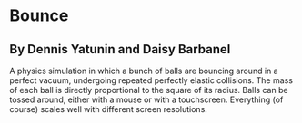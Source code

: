 # Bounce

## By Dennis Yatunin and Daisy Barbanel

A physics simulation in which a bunch of balls are bouncing around in a perfect
vacuum, undergoing repeated perfectly elastic collisions. The mass of each ball
is directly proportional to the square of its radius. Balls can be tossed
around, either with a mouse or with a touchscreen. Everything (of course) scales
well with different screen resolutions.
